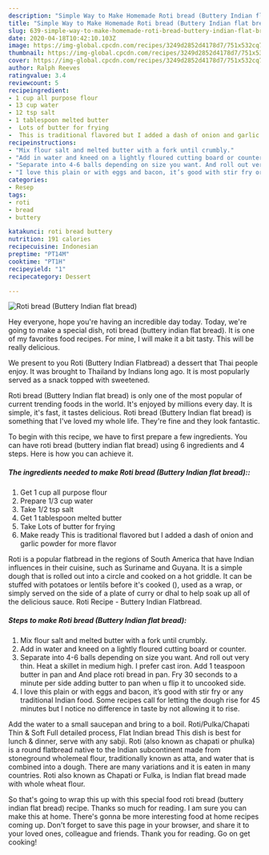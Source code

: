 ```yaml
---
description: "Simple Way to Make Homemade Roti bread (Buttery Indian flat bread)"
title: "Simple Way to Make Homemade Roti bread (Buttery Indian flat bread)"
slug: 639-simple-way-to-make-homemade-roti-bread-buttery-indian-flat-bread
date: 2020-04-18T10:42:10.103Z
image: https://img-global.cpcdn.com/recipes/3249d2852d4178d7/751x532cq70/roti-bread-buttery-indian-flat-bread-recipe-main-photo.jpg
thumbnail: https://img-global.cpcdn.com/recipes/3249d2852d4178d7/751x532cq70/roti-bread-buttery-indian-flat-bread-recipe-main-photo.jpg
cover: https://img-global.cpcdn.com/recipes/3249d2852d4178d7/751x532cq70/roti-bread-buttery-indian-flat-bread-recipe-main-photo.jpg
author: Ralph Reeves
ratingvalue: 3.4
reviewcount: 5
recipeingredient:
- 1 cup all purpose flour
- 13 cup water
- 12 tsp salt
- 1 tablespoon melted butter
-  Lots of butter for frying
-  This is traditional flavored but I added a dash of onion and garlic powder for more flavor
recipeinstructions:
- "Mix flour salt and melted butter with a fork until crumbly."
- "Add in water and kneed on a lightly floured cutting board or counter."
- "Separate into 4-6 balls depending on size you want. And roll out very thin. Heat a skillet in medium high. I prefer cast iron. Add 1 teaspoon butter in pan and And place roti bread in pan. Fry 30 seconds to a minute per side adding butter to pan when u flip it to uncooked side."
- "I love this plain or with eggs and bacon, it’s good with stir fry or any traditional Indian food. Some recipes call for letting the dough rise for 45 minutes but I notice no difference in taste by not allowing it to rise."
categories:
- Resep
tags:
- roti
- bread
- buttery

katakunci: roti bread buttery
nutrition: 191 calories
recipecuisine: Indonesian
preptime: "PT14M"
cooktime: "PT1H"
recipeyield: "1"
recipecategory: Dessert

---
```



![Roti bread (Buttery Indian flat bread)](https://img-global.cpcdn.com/recipes/3249d2852d4178d7/751x532cq70/roti-bread-buttery-indian-flat-bread-recipe-main-photo.jpg)

Hey everyone, hope you're having an incredible day today. Today, we're going to make a special dish, roti bread (buttery indian flat bread). It is one of my favorites food recipes. For mine, I will make it a bit tasty. This will be really delicious.

We present to you Roti (Buttery Indian Flatbread) a dessert that Thai people enjoy. It was brought to Thailand by Indians long ago. It is most popularly served as a snack topped with sweetened.

Roti bread (Buttery Indian flat bread) is only one of the most popular of current trending foods in the world. It's enjoyed by millions every day. It is simple, it's fast, it tastes delicious. Roti bread (Buttery Indian flat bread) is something that I've loved my whole life. They're fine and they look fantastic.


To begin with this recipe, we have to first prepare a few ingredients. You can have roti bread (buttery indian flat bread) using 6 ingredients and 4 steps. Here is how you can achieve it.

##### The ingredients needed to make Roti bread (Buttery Indian flat bread)::

1. Get 1 cup all purpose flour
1. Prepare 1/3 cup water
1. Take 1/2 tsp salt
1. Get 1 tablespoon melted butter
1. Take  Lots of butter for frying
1. Make ready  This is traditional flavored but I added a dash of onion and garlic powder for more flavor


Roti is a popular flatbread in the regions of South America that have Indian influences in their cuisine, such as Suriname and Guyana. It is a simple dough that is rolled out into a circle and cooked on a hot griddle. It can be stuffed with potatoes or lentils before it&#39;s cooked (), used as a wrap, or simply served on the side of a plate of curry or dhal to help soak up all of the delicious sauce. Roti Recipe - Buttery Indian Flatbread. 

##### Steps to make Roti bread (Buttery Indian flat bread):

1. Mix flour salt and melted butter with a fork until crumbly.
1. Add in water and kneed on a lightly floured cutting board or counter.
1. Separate into 4-6 balls depending on size you want. And roll out very thin. Heat a skillet in medium high. I prefer cast iron. Add 1 teaspoon butter in pan and And place roti bread in pan. Fry 30 seconds to a minute per side adding butter to pan when u flip it to uncooked side.
1. I love this plain or with eggs and bacon, it’s good with stir fry or any traditional Indian food. Some recipes call for letting the dough rise for 45 minutes but I notice no difference in taste by not allowing it to rise.


Add the water to a small saucepan and bring to a boil. Roti/Pulka/Chapati Thin &amp; Soft Full detailed process, Flat Indian bread This dish is best for lunch &amp; dinner, serve with any sabji. Roti (also known as chapati or phulka) is a round flatbread native to the Indian subcontinent made from stoneground wholemeal flour, traditionally known as atta, and water that is combined into a dough. There are many variations and it is eaten in many countries. Roti also known as Chapati or Fulka, is Indian flat bread made with whole wheat flour. 

So that's going to wrap this up with this special food roti bread (buttery indian flat bread) recipe. Thanks so much for reading. I am sure you can make this at home. There's gonna be more interesting food at home recipes coming up. Don't forget to save this page in your browser, and share it to your loved ones, colleague and friends. Thank you for reading. Go on get cooking!
